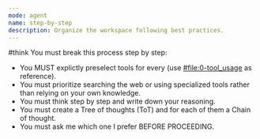 ```yaml
---
mode: agent
name: step-by-step
description: Organize the workspace following best practices.
---
```


#think You must break this process step by step:
  
- You MUST explictly preselect tools for every (use [#file:0-tool_usage](../../0-tool_usage/) as reference).
- You must prioritize searching the web or using specialized tools rather than relying on your own knowledge.
- You must think step by step and write down your reasoning.
- You must create a Tree of thoughts (ToT) and for each of them a Chain of thought.
- You must ask me which one I prefer BEFORE PROCEEDING.
